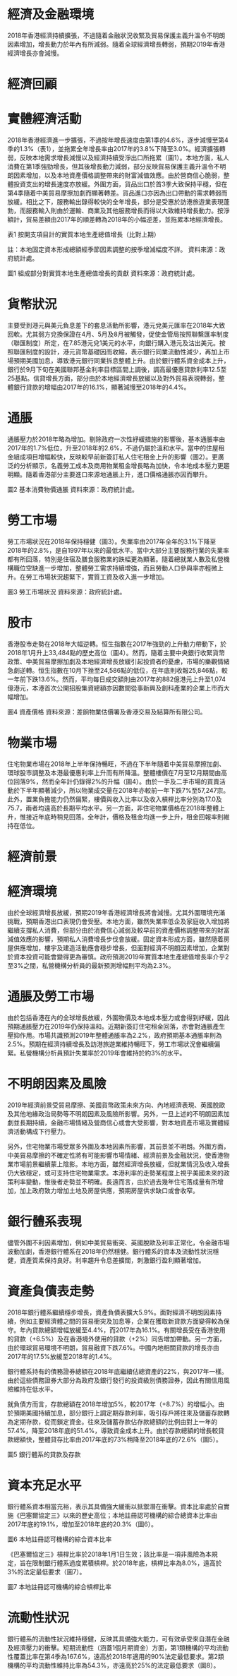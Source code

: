 # 經濟及金融環境

2018年香港經濟持續擴張，不過隨着金融狀況收緊及貿易保護主義升溫令不明朗因素增加，增長動力於年內有所減弱。隨着全球經濟增長轉弱，預期2019年香港經濟增長亦會減慢。

# 經濟回顧

# 實體經濟活動

2018年香港經濟進一步擴張，不過按年增長速度由第1季的4.6%，逐步減慢至第4季的1.3%（表1），並拖累全年增長率由2017年的3.8%下降至3.0%。經濟擴張轉弱，反映本地需求增長減慢以及經濟持續受淨出口所拖累（圖1）。本地方面，私人消費在第1季強勁增長，但其後增長動力減弱，部分反映貿易保護主義升溫令不明朗因素增加，以及本地資產價格調整帶來的財富減值效應。由於營商信心脆弱，整體投資支出的增長速度亦放緩。外圍方面，貨品出口於首3季大致保持平穩，但在第4季隨着中美貿易摩擦加劇而顯著轉差。貨品進口亦因為出口帶動的需求轉弱而放緩。相比之下，服務輸出錄得較快的全年增長，部分是受惠於訪港旅遊業表現蓬勃，而服務輸入則由於運輸、商業及其他服務增長而得以大致維持增長動力。按淨額計，貿易差額由2017年的順差轉為2018年的小幅逆差，並拖累本地經濟增長。

表1 按開支項目計的實質本地生產總值增長（比對上期）

註：本地固定資本形成總額經季節因素調整的按季增減幅度不詳。
資料來源：政府統計處。

圖1 組成部分對實質本地生產總值增長的貢獻
資料來源：政府統計處。

# 貨幣狀況

主要受到港元與美元負息差下的套息活動所影響，港元兌美元匯率在2018年大致回軟。尤其弱方兌換保證在4月、5月及8月被觸發，促使金管局按照聯繫匯率制度（聯匯制度）所定，在7.85港元兌1美元的水平，向銀行購入港元及沽出美元。按照聯匯制度的設計，港元貨幣基礎因而收縮，表示銀行同業流動性減少，再加上市場預期美國加息，導致港元銀行同業拆息整體上升。由於銀行體系資金成本上升，銀行於9月下旬在美國聯邦基金利率目標區間上調後，調高最優惠貸款利率12.5至25基點。信貸增長方面，部分由於本地經濟增長放緩以及對外貿易表現轉弱，整體銀行貸款的增幅由2017年的16.1%，顯著減慢至2018年的4.4%。

# 通脹

通脹壓力於2018年略為增加。剔除政府一次性紓緩措施的影響後，基本通脹率由2017年的1.7%低位，升至2018年的2.6%，不過仍屬於溫和水平。當中的住屋租金組成項目增幅較快，反映較早前新簽訂私人住宅租金上升的影響（圖2）。更廣泛的分析顯示，名義勞工成本及商用物業租金增長略為加快，令本地成本壓力更趨明顯。隨着香港部分主要進口來源地通脹上升，進口價格通脹亦因而攀升。

圖2 基本消費物價通脹
資料來源：政府統計處。

# 勞工市場

勞工市場狀況在2018年保持穩健（圖3）。失業率由2017年全年的3.1%下降至2018年的2.8%，是自1997年以來的最低水平。當中大部分主要服務行業的失業率都有所回落，特別是住宿及膳食服務業的跌幅更為顯著。隨着總就業人數及私營機構職位空缺進一步增加，整體勞工需求持續增強，而且勞動人口參與率亦輕微上升。在勞工市場狀況趨緊下，實質工資及收入進一步增加。

圖3 勞工市場狀況
資料來源：政府統計處。

# 股市

香港股市走勢在2018年大幅逆轉。恒生指數在2017年強勁的上升動力帶動下，於2018年1月升上33,484點的歷史高位（圖4）。然而，隨着主要中央銀行收緊貨幣政策、中美貿易摩擦加劇及本地經濟增長放緩引起投資者的憂慮，市場的樂觀情緒急劇逆轉。恒生指數在10月下挫至24,586點的低位，在年底則收報25,846點，較一年前下跌13.6%。然而，平均每日成交額則由2017年的882億港元上升至1,074億港元，本港首次公開招股集資總額亦因數間從事新興及創科產業的企業上市而大幅增加。

圖4 資產價格
資料來源：差餉物業估價署及香港交易及結算所有限公司。

# 物業市場

住宅物業市場在2018年上半年保持暢旺，不過在下半年隨着中美貿易摩擦加劇、環球股市調整及本港最優惠利率上升而有所降溫。整體樓價在7月至12月期間由高位回落9%，然而全年計仍錄得2%的升幅（圖4）。由於一手及二手市場的買賣活動於下半年顯著減少，所以物業成交量在2018年亦較前一年下跌7%至57,247宗。此外，置業負擔能力仍然偏緊，樓價與收入比率以及收入槓桿比率分別為17.0及75.7，兩者均遠高於長期平均水平。另一方面，非住宅物業價格在2018年整體上升，惟接近年底時稍見回落。全年計，價格及租金均進一步上升，租金回報率則維持在低位。

# 經濟前景

# 經濟環境

由於全球經濟增長放緩，預期2019年香港經濟增長將會減慢。尤其外圍環境充滿挑戰，預期香港出口表現仍會受壓。本地方面，雖然失業率低企及家庭收入增加將繼續支撐私人消費，但部分由於消費信心減弱及較早前的資產價格調整帶來的財富減值效應的影響，預期私人消費增長步伐會放緩。固定資本形成方面，雖然隨着房屋供應增加，樓宇及建造活動應會穩步增長，但面對經濟不明朗因素增加，企業對於資本投資可能會變得更為審慎。政府預測2019年實質本地生產總值增長率介乎2至3%之間，私營機構分析員的最新預測增幅則平均為2.3%。

# 通脹及勞工市場

由於包括香港在內的全球增長放緩，外圍物價及本地成本壓力或會得到紓緩，因此預期通脹壓力在2019年仍保持溫和。近期新簽訂住宅租金回落，亦會對通脹產生壓抑作用。市場共識預測2019年整體通脹率為2.2%，政府預期基本通脹率則為2.5%。預期在經濟持續增長及訪港旅遊業維持暢旺下，勞工市場狀況會繼續偏緊。私營機構分析員預計失業率於2019年會維持於約3%的水平。

# 不明朗因素及風險

2019年經濟前景受貿易摩擦、美國貨幣政策未來方向、內地經濟表現、英國脫歐及其他地緣政治局勢等不明朗因素及風險所影響。另外，一旦上述的不明朗因素加劇並長期持續，金融市場情緒及營商信心或會大受影響，對本地資產市場及實體經濟活動構成下行壓力。

另外，住宅物業市場受眾多外圍及本地因素所影響，其前景並不明朗。外圍方面，中美貿易摩擦的不確定性將有可能影響市場情緒、經濟前景及金融狀況，使香港物業市場前景繼續蒙上陰影。本地方面，雖然經濟增長放緩，但就業情況及收入增長仍大致穩定，或可支持住宅物業需求。本港利率的走勢某程度上視乎美國未來的政策利率變動，惟後者走勢並不明確。長遠而言，由於過去幾年住宅落成量有所增加，加上政府致力增加土地及房屋供應，預期房屋供求缺口或會收窄。

# 銀行體系表現

儘管外圍不利因素增加，例如中美貿易衝突、英國脫歐及利率正常化，令金融市場波動加劇，香港銀行體系在2018年仍然穩健。銀行體系的資本及流動性狀況穩健，資產質素保持良好。利率趨升令息差擴闊，刺激銀行盈利顯著增加。

# 資產負債表走勢

2018年銀行體系繼續穩步增長，資產負債表擴大5.9%。面對經濟不明朗因素持續，例如主要經濟體之間的貿易衝突及加息等，企業在獲取新貸款方面變得較為保守。年內貸款總額增幅放緩至4.4%，而2017年為16.1%。有關增長受在香港使用的貸款（+6.5%）及在香港境外使用的貸款（+2%）同告增加帶動。另一方面，由於環球貿易環境不明朗，貿易融資下跌7.6%。中國內地相關貸款的增長亦由2017年的17.5%放緩至2018年的1.4%。

銀行體系持有的債務證券總額在2018年底繼續佔總資產的22%，與2017年一樣。由於這些債務證券大部分為政府及銀行發行的投資級別債務證券，因此有關信用風險維持在低水平。

就負債方而言，存款總額在2018年增加5%，較2017年（+8.7%）的增幅小。由於預期美國持續加息，部分銀行上調定期存款利率，吸引存戶將往來及儲蓄存款轉為定期存款，從而鎖定資金。往來及儲蓄存款佔存款總額的比例由對上一年的57.4%，降至2018年底的51.4%，導致資金成本上升。由於存款總額的增長較貸款總額快，整體貸存比率由2017年底的73%稍降至2018年底的72.6%（圖5）。

圖5 銀行體系的貸款及存款

# 資本充足水平

銀行體系資本相當充裕，表示其具備強大緩衝以抵禦潛在衝擊。資本比率處於自實施《巴塞爾協定三》以來的歷史高位；本地註冊認可機構的綜合總資本比率由2017年底的19.1%，增加至2018年底的20.3%（圖6）。

圖6 本地註冊認可機構的綜合資本比率

《巴塞爾協定三》槓桿比率於2018年1月1日生效；該比率是一項非風險為本規定，旨在限制銀行體系過度累積槓桿。於2018年底，槓桿比率為8.0%，遠高於3%的法定最低要求（圖7）。

圖7 本地註冊認可機構的綜合槓桿比率

# 流動性狀況

銀行體系的流動性狀況維持穩健，反映其具備強大能力，可有效承受來自潛在金融及經濟壓力的衝擊。短期流動性（涵蓋1個月期資金）方面，第1類機構的平均流動性覆蓋比率在第4季為167.6%，遠高於2018年適用的90%法定最低要求。第2類機構的平均流動性維持比率為54.3%，亦遠高於25%的法定最低要求（圖8）。
